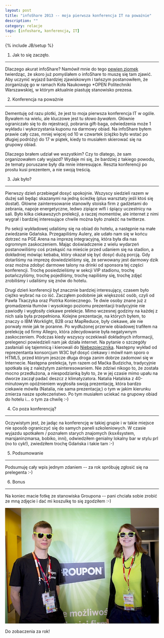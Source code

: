 ```yaml
---
layout: post
title: "infoShare 2013 -- moja pierwsza konferencja IT na poważnie"
description: ""
category: relacje
tags: [infoshare, konferencja, IT]
---
```

{% include JB/setup %}

1) Jak to się zaczęło.
----------------------

Dlaczego akurat infoShare? Namówił mnie do tego <a href="http://ksx4system.net/">pewien ziomek</a> twierdząc, że skoro już pomyślałem o infoShare to muszę się tam zjawić. Aby uczynić wyjazd bardziej zjawiskowym i tańszym postanowiłem, że zorganizuję go w ramach Koła Naukowego \*OPEN Politechniki Warszawskiej, w którym aktualnie piastuję stanowisko prezesa.

2) Konferencja na poważnie
--------------------------

Dementuję od razu plotki, że jest to moja pierwsza konferencja IT w ogóle. Bywałem na wielu, ale kluczowe jest tu słowo _bywałem_. Głównie ograniczało się to do rejestracji, pobrania gift-baga, odwiedzenia może 1 wykładu i wykorzystania kuponu na darmowy obiad. Na infoShare byłem prawie cały czas, mniej więcej od 10 w czwartek (ciężko było wstać po długiej podróży) do 17 w piątek, kiedy to musiałem skierować się na grupowy obiad.

Dlaczego brałem udział we wszystkim? Czy to dlatego, że sam organizowałem cały wyjazd? Wydaje mi się, że bardziej z takiego powodu, że tematy poruszane były dla mnie interesujące. Reszta konferencji po prostu kusi prezentem, a nie swoją treścią.

3) Jak było?
------------

Pierwszy dzień przebiegał dosyć spokojnie. Wszyscy siedzieli razem w dużej sali będąc skazanymi na jedną ścieżkę (plus warsztaty jeśli ktoś się dostał). Główne zainteresowanie stanowiły stoiska firm z gadżetami do zebrania, napoje energetyczne, ledwo zipiące wifi i śpiący uczestnicy na sali. Było kilka ciekawszych prelekcji, a raczej momentów, ale internet z nimi wygrał i bardziej interesujące chwile można było znaleźć na twitterze.

Po sekcji wykładowej udaliśmy się na obiad do hotelu, a następnie na małe zwiedzanie Gdańska. Przegapiliśmy Aulery, ale udało nam się w końcu dotrzeć na PGE Arena na imprezę integracyjną, która była dla nas ogromnym zaskoczeniem. Mając doświadczenie z wielu wydarzeń postanowiliśmy coś przekąsić na mieście przed udaniem się na stadion, a dokładniej mówiąc kebaba, który okazał się być dosyć dużą porcją. Gdy dotarliśmy na imprezę dowiedzieliśmy się, że serwowany jest darmowy dzik oraz można zdobyć darmowe talony na drinki od sponsora tej części konferencji. Trochę posiedzieliśmy w sekcji VIP stadionu, trochę potańczyliśmy, trochę pojedliśmy, trochę napiliśmy się, trochę zdjęć zrobiliśmy i udaliśmy się znów do hotelu.

Drugi dzień konferencji był znacznie bardziej interesujący, czasem było ciężko wybrać na co iść. Zacząłem podobnie jak większość osób, czyli od Pawła Tkaczyka oraz Piotrka Koniecznego. Te dwie osoby znane już z gromadzenia tłumów i wysokiego poziomu prezentacji tradycyjnie nie zawiodły i wygłosiły ciekawe prelekcje. Mimo wczesnej godziny na każdej z nich sala była przepełniona. Kolejne prezentacje, na których byłem, to znaczy o IBM Worklight, B2B oraz MapReduce, były ciekawe, ale nie porwały mnie jak te poranne. Po wydłużonej przerwie obiadowej trafiłem na prelekcję od firmy Allegro, która zdecydowanie była negatywnym zaskoczeniem. Podczas kiedy wszyscy oczekiwali dokładnych informacji, prelegenci powiedzieli nam jak działa internet. Na pytanie o szczegóły zasłaniali się tajemnicą i kierowali do <a href="http://niebezpiecznik.pl/">Niebezpiecznika</a>. Następny wykład od reprezentanta konsorcjum W3C był dosyć ciekawy i mówił nam sporo o HTML5, przed którym jeszcze długa droga zanim dobrze zadomowi się w Internecie. Następna prelekcja, tym razem od Maćka Budzicha, tradycyjnie spotkała się z należytym zainteresowaniem. Nie zdziwi nikogo to, że została mocno przedłużona, a niespodzianką było to, że w jej czasie mimo upału na dworze zaczął padać deszcz z klimatyzatora. Natalia Hatalska z 40-minutowym opóźnieniem wygłosiła swoją prezentację, która bardzo ciekawie mówiła (Natalia, nie sama prezentacja;) o tym w jakim kierunku zmierza nasze społeczeństwo. Po tym musiałem uciekać na grupowy obiad do hotelu i... o tym za chwilę :-)

4) Co poza konferencją?
----------------------

Oczywistym jest, że jadąc na konferencję w takiej grupie i w takie miejsce nie sposób ograniczyć się do samych paneli szkoleniowych. W czasie wyjazdu spotkałem / poznałem starych znajomych (ksx4system, marsjaninzmarsa, bobiko, inni), odwiedziłem genialny lokalny bar w stylu prl (no to cyk!), zwiedziłem trochę Gdańska i takie tam :-)

5) Podsumowanie
---------------

Podsumuję cały wpis jednym zdaniem -- za rok spróbuję zgłosić się na prelegenta :-)

6) Bonus
--------

Na koniec macie fotkę ze stanowiska Groupona -- pani chciała sobie zrobić ze mną zdjęcie i dać mi koszulkę to się zgodziłem :-)

<img src="/assets/images/2013/2-ja-na-infoshare.jpg" alt="ja z panią z Groupona" />

Do zobaczenia za rok!

